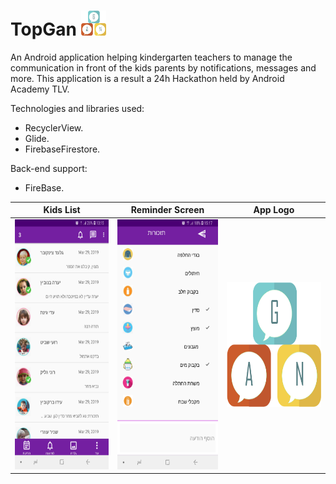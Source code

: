 # TopGan <img src="https://github.com/NirBercovic/TopGan/blob/master/app/src/main/res/drawable/top_gan_logo.png" width="40" height="40"/>
An Android application helping kindergarten teachers to manage the communication in front of the kids parents by notifications, messages and more. This application is a result a 24h Hackathon held by Android Academy TLV. 

Technologies and libraries used:
- RecyclerView.
- Glide.
- FirebaseFirestore.

Back-end support:
 - FireBase.
 
| Kids List | Reminder Screen | App Logo |
| ------------- | ------------- | ------------- |
| <img src="https://github.com/NirBercovic/TopGan/blob/master/app/src/main/res/drawable/Screenshot_20190406-131549.jpg" width="200" height="400" /> | <img src="https://github.com/NirBercovic/TopGan/blob/master/app/src/main/res/drawable/Screenshot_20190406-151751.jpg" width="200" height="400" />  |  <img src="https://github.com/NirBercovic/TopGan/blob/master/app/src/main/res/drawable/top_gan_logo.png" width="200" height="200" />  |
